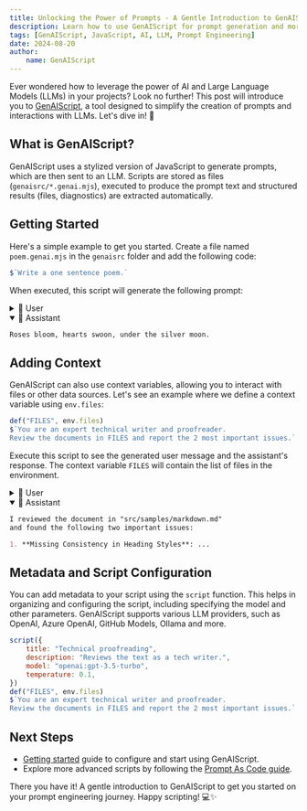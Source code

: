 ```yaml
---
title: Unlocking the Power of Prompts - A Gentle Introduction to GenAIScript 🚀
description: Learn how to use GenAIScript for prompt generation and more with this engaging introduction.
tags: [GenAIScript, JavaScript, AI, LLM, Prompt Engineering]
date: 2024-08-20
author: 
    name: GenAIScript
---
```


Ever wondered how to leverage the power of AI and Large Language Models (LLMs) in your projects? Look no further! 
This post will introduce you to [GenAIScript](https://microsoft.github.io/genaiscript), a tool designed to simplify the creation of prompts and interactions with LLMs. Let's dive in! 🌊

## What is GenAIScript?

GenAIScript uses a stylized version of JavaScript to generate prompts, which are then sent to an LLM. 
Scripts are stored as files (`genaisrc/*.genai.mjs`), executed to produce the prompt text and structured results (files, diagnostics) are extracted automatically.

## Getting Started

Here's a simple example to get you started. Create a file named `poem.genai.mjs` in the `genaisrc` folder and add the following code:

```js
$`Write a one sentence poem.`
```

When executed, this script will generate the following prompt:

<details>
<summary>👤 User</summary>

```markdown
Write a one sentence poem.
```

</details>

<details open>
<summary>🤖 Assistant</summary>

```markdown
Roses bloom, hearts swoon, under the silver moon.
```

</details>

## Adding Context

GenAIScript can also use context variables, allowing you to interact with files or other data sources. Let's see an example where we define a context variable using `env.files`:

```js
def("FILES", env.files)
$`You are an expert technical writer and proofreader.
Review the documents in FILES and report the 2 most important issues.`
```

Execute this script to see the generated user message and the assistant's response. The context variable `FILES` will contain the list of files in the environment.

<details>
<summary>👤 User</summary>

```markdown
FILES: 
file="src/samples/markdown.md"
What is Markdown?
Markdown is a lightweight markup language that...

You are an expert technical writer and proofreader.
Review the documents in FILES and report the 2 most important issues.
```

</details>

<details open>
<summary>🤖 Assistant</summary>

```markdown
I reviewed the document in "src/samples/markdown.md" 
and found the following two important issues:

1. **Missing Consistency in Heading Styles**: ...
```

</details>

## Metadata and Script Configuration

You can add metadata to your script using the `script` function. This helps in organizing and configuring the script, including specifying the model and other parameters. GenAIScript supports various LLM providers, such as OpenAI, Azure OpenAI,
GitHub Models, Ollama and more.

```js
script({
    title: "Technical proofreading",
    description: "Reviews the text as a tech writer.",
    model: "openai:gpt-3.5-turbo",
    temperature: 0.1,
})
def("FILES", env.files)
$`You are an expert technical writer and proofreader.
Review the documents in FILES and report the 2 most important issues.`
```

## Next Steps

- [Getting started](https://microsoft.github.io/genaiscript/getting-started/) guide to configure and start using GenAIScript.
- Explore more advanced scripts by following the [Prompt As Code guide](https://microsoft.github.io/genaiscript/guides/prompt-as-code).

There you have it! A gentle introduction to GenAIScript to get you started on your prompt engineering journey. Happy scripting! 💻✨

